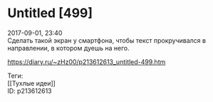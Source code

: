 Untitled [499]
===============

   
 2017-09-01, 23:40   
  Сделать такой экран у смартфона, чтобы текст прокручивался в направлении, в котором дуешь на него.   
    
 <https://diary.ru/~zHz00/p213612613_untitled-499.htm>   
   
 Теги:   
 [[Тухлые идеи]]   
 ID: p213612613